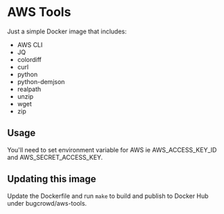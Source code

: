 AWS Tools
=========

Just a simple Docker image that includes:
- AWS CLI
- JQ
- colordiff
- curl
- python
- python-demjson
- realpath
- unzip
- wget
- zip

Usage
-----

You'll need to set environment variable for AWS ie AWS_ACCESS_KEY_ID and AWS_SECRET_ACCESS_KEY.

Updating this image
-------------------

Update the Dockerfile and run `make` to build and publish to Docker Hub under bugcrowd/aws-tools.
